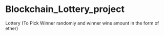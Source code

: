 # Blockchain_Lottery_project
Lottery (To Pick Winner randomly and winner wins amount in the form of ether)

